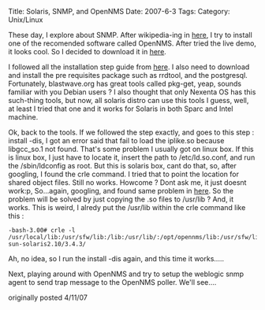 Title: Solaris, SNMP, and OpenNMS
Date: 2007-6-3
Tags: 
Category: Unix/Linux

These day, I explore about SNMP. After wikipedia-ing in [here][1], I try to install one of the recomended software called OpenNMS. After tried the live demo, it looks cool. So I decided to download it in [here][2].

I followed all the installation step guide from [here][3]. I also need to download and install the pre requisites package such as rrdtool, and the postgresql. Fortunately, blastwave.org has great tools called pkg-get, yeap, sounds familiar with you Debian users ? I also thought that only Nexenta OS has this such-thing tools, but now, all solaris distro can use this tools I guess, well, at least I tried that one and it works for Solaris in both Sparc and Intel machine.

Ok, back to the tools. If we followed the step exactly, and goes to this step : install -dis, I got an error said that fail to load the iplike.so because libgcc_so.1 not found. That's some problem I usually got on linux box. If this is linux box, I just have to locate it, insert the path to /etc/ld.so.conf, and run the /sbin/ldconfig as root. But this is solaris box, cant do that, so, after googling, I found the crle command. I tried that to point the location for shared object files. Still no works. Howcome ? Dont ask me, it just doesnt work:p, So...again, googling, and found same problem in [here][4]. So the problem will be solved by just copying the .so files to /usr/lib ? And, it works. This is weird, I alredy put the /usr/lib within the crle command like this :

```
-bash-3.00# crle -l /usr/local/lib:/usr/sfw/lib:/lib:/usr/lib/:/opt/opennms/lib:/usr/sfw/lib/gcc/sparc-sun-solaris2.10/3.4.3/
```

Ah, no idea, so I run the install -dis again, and this time it works.....

Next, playing around with OpenNMS and try to setup the weblogic snmp agent to send trap message to the OpenNMS poller. We'll see....

originally posted 4/11/07

[1]: http://en.wikipedia.org/wiki/Simple_Network_Management_Protocol
[2]: http://downloads.sourceforge.net/opennms/opennms-1.3.2-1-sol10-sparc-local.gz?modtime=1168971264&big_mirror=0
[3]: http://www.opennms.org/documentation/InstallUnStable.html
[4]: http://www.experts-exchange.com/Software/Server_Software/Web_Servers/Q_22464371.html

